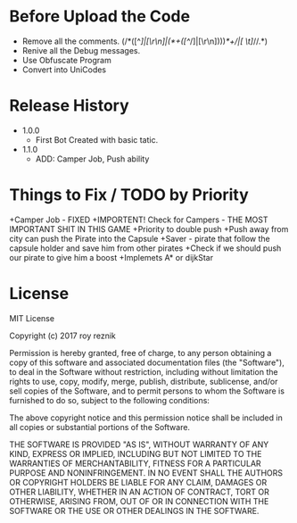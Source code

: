 # Before Upload the Code
+ Remove all the comments. (/\*([^*]|[\r\n]|(\*+([^*/]|[\r\n])))*\*+/|[ \t]*//.*)
+ Renive all the Debug messages.
+ Use Obfuscate Program
+ Convert into UniCodes

# Release History
* 1.0.0
    * First Bot Created with basic tatic.
* 1.1.0
    * ADD: Camper Job, Push ability

# Things to Fix / TODO by Priority
 +Camper Job  - FIXED
 +IMPORTENT! Check for Campers - THE MOST IMPORTANT SHIT IN THIS GAME
 +Priority to double push
 +Push away from city can push the Pirate into the Capsule
 +Saver - pirate that follow the capsule holder and save him from other pirates
 +Check if we should push our pirate to give him a boost
 +Implemets A* or dijkStar

# License
MIT License

Copyright (c) 2017 roy reznik

Permission is hereby granted, free of charge, to any person obtaining a copy
of this software and associated documentation files (the "Software"), to deal
in the Software without restriction, including without limitation the rights
to use, copy, modify, merge, publish, distribute, sublicense, and/or sell
copies of the Software, and to permit persons to whom the Software is
furnished to do so, subject to the following conditions:

The above copyright notice and this permission notice shall be included in all
copies or substantial portions of the Software.

THE SOFTWARE IS PROVIDED "AS IS", WITHOUT WARRANTY OF ANY KIND, EXPRESS OR
IMPLIED, INCLUDING BUT NOT LIMITED TO THE WARRANTIES OF MERCHANTABILITY,
FITNESS FOR A PARTICULAR PURPOSE AND NONINFRINGEMENT. IN NO EVENT SHALL THE
AUTHORS OR COPYRIGHT HOLDERS BE LIABLE FOR ANY CLAIM, DAMAGES OR OTHER
LIABILITY, WHETHER IN AN ACTION OF CONTRACT, TORT OR OTHERWISE, ARISING FROM,
OUT OF OR IN CONNECTION WITH THE SOFTWARE OR THE USE OR OTHER DEALINGS IN THE
SOFTWARE.

